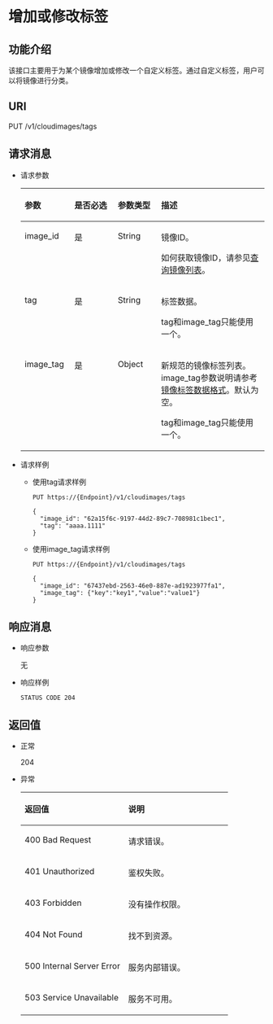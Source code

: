# 增加或修改标签<a name="ZH-CN_TOPIC_0067360381"></a>

## 功能介绍<a name="section30340876173741"></a>

该接口主要用于为某个镜像增加或修改一个自定义标签。通过自定义标签，用户可以将镜像进行分类。

## URI<a name="section1046471173754"></a>

PUT /v1/cloudimages/tags

## 请求消息<a name="section8520341173813"></a>

-   请求参数

    <a name="table6337411917425"></a>
    <table><thead align="left"><tr id="row2485160717425"><th class="cellrowborder" valign="top" width="20.419999999999998%" id="mcps1.1.5.1.1"><p id="p6453764617425"><a name="p6453764617425"></a><a name="p6453764617425"></a>参数</p>
    </th>
    <th class="cellrowborder" valign="top" width="17.79%" id="mcps1.1.5.1.2"><p id="p6016684317425"><a name="p6016684317425"></a><a name="p6016684317425"></a>是否必选</p>
    </th>
    <th class="cellrowborder" valign="top" width="17.75%" id="mcps1.1.5.1.3"><p id="p4167613317425"><a name="p4167613317425"></a><a name="p4167613317425"></a>参数类型</p>
    </th>
    <th class="cellrowborder" valign="top" width="44.04%" id="mcps1.1.5.1.4"><p id="p2032360317425"><a name="p2032360317425"></a><a name="p2032360317425"></a>描述</p>
    </th>
    </tr>
    </thead>
    <tbody><tr id="row4869470317425"><td class="cellrowborder" valign="top" width="20.419999999999998%" headers="mcps1.1.5.1.1 "><p id="p11027285174310"><a name="p11027285174310"></a><a name="p11027285174310"></a>image_id</p>
    </td>
    <td class="cellrowborder" valign="top" width="17.79%" headers="mcps1.1.5.1.2 "><p id="p20794863174310"><a name="p20794863174310"></a><a name="p20794863174310"></a>是</p>
    </td>
    <td class="cellrowborder" valign="top" width="17.75%" headers="mcps1.1.5.1.3 "><p id="p6662325174310"><a name="p6662325174310"></a><a name="p6662325174310"></a>String</p>
    </td>
    <td class="cellrowborder" valign="top" width="44.04%" headers="mcps1.1.5.1.4 "><p id="p6489949174317"><a name="p6489949174317"></a><a name="p6489949174317"></a>镜像ID。</p>
    <p id="p127065072116"><a name="p127065072116"></a><a name="p127065072116"></a>如何获取镜像ID，请参见<a href="查询镜像列表.md">查询镜像列表</a>。</p>
    </td>
    </tr>
    <tr id="row446091717425"><td class="cellrowborder" valign="top" width="20.419999999999998%" headers="mcps1.1.5.1.1 "><p id="p21105754174331"><a name="p21105754174331"></a><a name="p21105754174331"></a>tag</p>
    </td>
    <td class="cellrowborder" valign="top" width="17.79%" headers="mcps1.1.5.1.2 "><p id="p31844545174331"><a name="p31844545174331"></a><a name="p31844545174331"></a>是</p>
    </td>
    <td class="cellrowborder" valign="top" width="17.75%" headers="mcps1.1.5.1.3 "><p id="p29271315174331"><a name="p29271315174331"></a><a name="p29271315174331"></a>String</p>
    </td>
    <td class="cellrowborder" valign="top" width="44.04%" headers="mcps1.1.5.1.4 "><p id="p4639858113657"><a name="p4639858113657"></a><a name="p4639858113657"></a>标签数据。</p>
    <p id="p20992085173243"><a name="p20992085173243"></a><a name="p20992085173243"></a>tag和image_tag只能使用一个。</p>
    </td>
    </tr>
    <tr id="row323937184633"><td class="cellrowborder" valign="top" width="20.419999999999998%" headers="mcps1.1.5.1.1 "><p id="p51830302113147"><a name="p51830302113147"></a><a name="p51830302113147"></a>image_tag</p>
    </td>
    <td class="cellrowborder" valign="top" width="17.79%" headers="mcps1.1.5.1.2 "><p id="p6802785113147"><a name="p6802785113147"></a><a name="p6802785113147"></a>是</p>
    </td>
    <td class="cellrowborder" valign="top" width="17.75%" headers="mcps1.1.5.1.3 "><p id="p19173032113147"><a name="p19173032113147"></a><a name="p19173032113147"></a>Object</p>
    </td>
    <td class="cellrowborder" valign="top" width="44.04%" headers="mcps1.1.5.1.4 "><p id="p5661683113147"><a name="p5661683113147"></a><a name="p5661683113147"></a>新规范的镜像标签列表。image_tag参数说明请参考<a href="镜像标签数据格式.md">镜像标签数据格式</a>。默认为空。</p>
    <p id="p15340342977"><a name="p15340342977"></a><a name="p15340342977"></a>tag和image_tag只能使用一个。</p>
    </td>
    </tr>
    </tbody>
    </table>


-   请求样例
    -   使用tag请求样例

        ```
        PUT https://{Endpoint}/v1/cloudimages/tags
        ```

        ```
        {
          "image_id": "62a15f6c-9197-44d2-89c7-708981c1bec1",
          "tag": "aaaa.1111"
        }
        ```

    -   使用image\_tag请求样例

        ```
        PUT https://{Endpoint}/v1/cloudimages/tags
        ```

        ```
        {
          "image_id": "67437ebd-2563-46e0-887e-ad1923977fa1",
          "image_tag": {"key":"key1","value":"value1"}
        }
        ```



## 响应消息<a name="section39788910173834"></a>

-   响应参数

    无

-   响应样例

    ```
    STATUS CODE 204
    ```


## 返回值<a name="section44583302173851"></a>

-   正常

    204

-   异常

    <a name="table14374540175339"></a>
    <table><thead align="left"><tr id="row16614073175339"><th class="cellrowborder" valign="top" width="50%" id="mcps1.1.3.1.1"><p id="p32064062175339"><a name="p32064062175339"></a><a name="p32064062175339"></a>返回值</p>
    </th>
    <th class="cellrowborder" valign="top" width="50%" id="mcps1.1.3.1.2"><p id="p47052264175339"><a name="p47052264175339"></a><a name="p47052264175339"></a>说明</p>
    </th>
    </tr>
    </thead>
    <tbody><tr id="row20817199175339"><td class="cellrowborder" valign="top" width="50%" headers="mcps1.1.3.1.1 "><p id="p32333240175448"><a name="p32333240175448"></a><a name="p32333240175448"></a>400 Bad Request</p>
    </td>
    <td class="cellrowborder" valign="top" width="50%" headers="mcps1.1.3.1.2 "><p id="p1746788175448"><a name="p1746788175448"></a><a name="p1746788175448"></a>请求错误。</p>
    </td>
    </tr>
    <tr id="row1749657175339"><td class="cellrowborder" valign="top" width="50%" headers="mcps1.1.3.1.1 "><p id="p65449231175448"><a name="p65449231175448"></a><a name="p65449231175448"></a>401 Unauthorized</p>
    </td>
    <td class="cellrowborder" valign="top" width="50%" headers="mcps1.1.3.1.2 "><p id="p66896379175448"><a name="p66896379175448"></a><a name="p66896379175448"></a>鉴权失败。</p>
    </td>
    </tr>
    <tr id="row34986904175339"><td class="cellrowborder" valign="top" width="50%" headers="mcps1.1.3.1.1 "><p id="p46425689175448"><a name="p46425689175448"></a><a name="p46425689175448"></a>403 Forbidden</p>
    </td>
    <td class="cellrowborder" valign="top" width="50%" headers="mcps1.1.3.1.2 "><p id="p2384431175448"><a name="p2384431175448"></a><a name="p2384431175448"></a>没有操作权限。</p>
    </td>
    </tr>
    <tr id="row62469322175339"><td class="cellrowborder" valign="top" width="50%" headers="mcps1.1.3.1.1 "><p id="p60528953175448"><a name="p60528953175448"></a><a name="p60528953175448"></a>404 Not Found</p>
    </td>
    <td class="cellrowborder" valign="top" width="50%" headers="mcps1.1.3.1.2 "><p id="p3898164175448"><a name="p3898164175448"></a><a name="p3898164175448"></a>找不到资源。</p>
    </td>
    </tr>
    <tr id="row45180882175339"><td class="cellrowborder" valign="top" width="50%" headers="mcps1.1.3.1.1 "><p id="p23189406175448"><a name="p23189406175448"></a><a name="p23189406175448"></a>500 Internal Server Error</p>
    </td>
    <td class="cellrowborder" valign="top" width="50%" headers="mcps1.1.3.1.2 "><p id="p66402567175448"><a name="p66402567175448"></a><a name="p66402567175448"></a>服务内部错误。</p>
    </td>
    </tr>
    <tr id="row40153247175339"><td class="cellrowborder" valign="top" width="50%" headers="mcps1.1.3.1.1 "><p id="p21980411175448"><a name="p21980411175448"></a><a name="p21980411175448"></a>503 Service Unavailable</p>
    </td>
    <td class="cellrowborder" valign="top" width="50%" headers="mcps1.1.3.1.2 "><p id="p35582892175448"><a name="p35582892175448"></a><a name="p35582892175448"></a>服务不可用。</p>
    </td>
    </tr>
    </tbody>
    </table>


